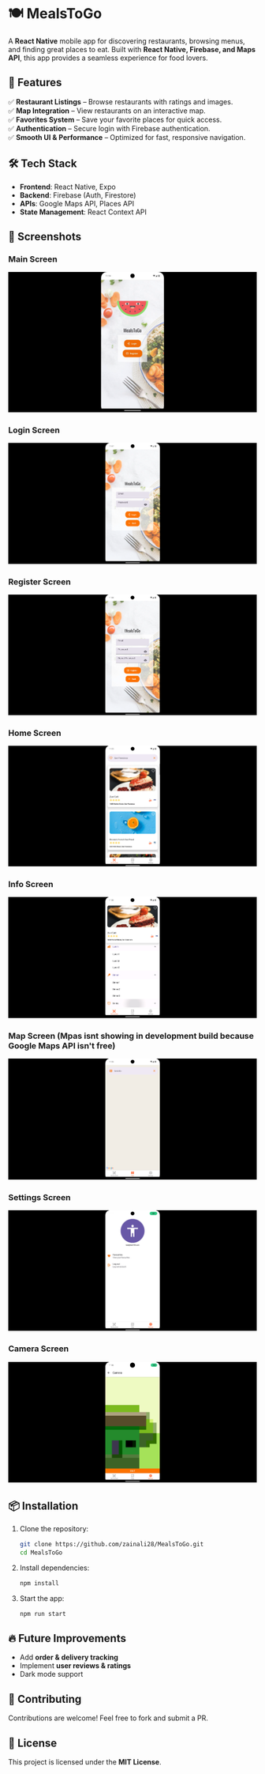 # 🍽️ MealsToGo  

A **React Native** mobile app for discovering restaurants, browsing menus, and finding great places to eat. Built with **React Native, Firebase, and Maps API**, this app provides a seamless experience for food lovers.  

## 🚀 Features  
✅ **Restaurant Listings** – Browse restaurants with ratings and images.  
✅ **Map Integration** – View restaurants on an interactive map.  
✅ **Favorites System** – Save your favorite places for quick access.  
✅ **Authentication** – Secure login with Firebase authentication.  
✅ **Smooth UI & Performance** – Optimized for fast, responsive navigation.  

## 🛠️ Tech Stack  
- **Frontend**: React Native, Expo  
- **Backend**: Firebase (Auth, Firestore)  
- **APIs**: Google Maps API, Places API  
- **State Management**: React Context API  

## 📸 Screenshots  

### Main Screen  
![Main Screen](screenshots/meals_to_go.png)  

### Login Screen  
![Login Screen](screenshots/meals_to_go_login.png)  

### Register Screen  
![Register Screen](screenshots/meals_to_go_register.png)  

### Home Screen  
![Home Screen](screenshots/meals_to_go_restaurants.png)  

### Info Screen  
![Info Screen](screenshots/meals_to_go_info.png)  

### Map Screen (Mpas isnt showing in development build because Google Maps API isn't free)
![Map Screen](screenshots/meals_to_go_maps.png)  

### Settings Screen  
![Settings Screen](screenshots/meals_to_go_settings.png)  

### Camera Screen  
![Camera Screen](screenshots/meals_to_go_camera.png)  

## 📦 Installation  
1. Clone the repository:  
   ```bash  
   git clone https://github.com/zainali28/MealsToGo.git  
   cd MealsToGo  
   ```  
2. Install dependencies:  
   ```bash  
   npm install  
   ```  
3. Start the app:  
   ```bash  
   npm run start  
   ```  

## 🔥 Future Improvements  
- Add **order & delivery tracking**  
- Implement **user reviews & ratings**  
- Dark mode support  

## 🤝 Contributing  
Contributions are welcome! Feel free to fork and submit a PR.  

## 📜 License  
This project is licensed under the **MIT License**.  
